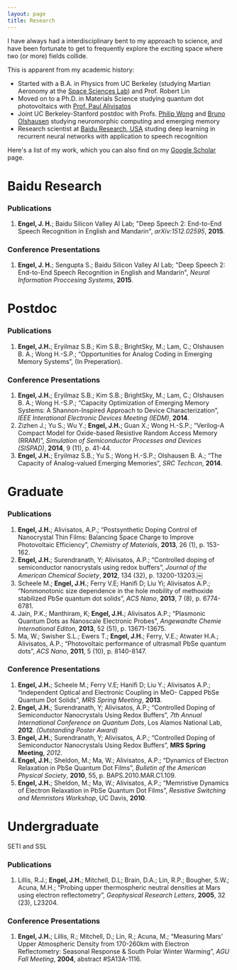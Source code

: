 ```yaml
---
layout: page
title: Research 
---
```


I have always had a interdisciplinary bent to my approach to science, and have been fortunate to get to frequently explore the exciting space where two (or more) fields collide. 

This is apparent from my academic history:

* Started with a B.A. in Physics from UC Berkeley (studying Martian Aeronomy at the [Space Sciences Lab](http://www.ssl.berkeley.edu/)) and Prof. Robert Lin
* Moved on to a Ph.D. in Materials Science studying quantum dot photovoltaics with [Prof. Paul Alivisatos](http://www.cchem.berkeley.edu/pagrp/) 
* Joint UC Berkeley-Stanford postdoc with Profs. [Philip Wong](https://nano.stanford.edu/) and [Bruno Olshausen](http://redwood.berkeley.edu/) studying neuromorphic computing and emerging memory
* Research scientist at [Baidu Research, USA](http://usa.baidu.com/) studing deep learning in recurrent neural networks with application to speech recognition

Here's a list of my work, which you can also find on my [Google Scholar](https://scholar.google.com/citations?user=Sc7qOfcAAAAJ&hl=en) page.




# Baidu Research

### Publications
1. **Engel, J. H.**; Baidu Silicon Valley AI Lab; "Deep Speech 2: End-to-End Speech Recognition in English and Mandarin", *arXiv:1512.02595*, **2015**.

### Conference Presentations
1. **Engel, J. H.**; Sengupta S.; Baidu Silicon Valley AI Lab; "Deep Speech 2: End-to-End Speech Recognition in English and Mandarin", *Neural Information Proccesing Systems*, **2015**.

# Postdoc

### Publications

1. **Engel, J.H.**; Eryilmaz S.B.; Kim S.B.; BrightSky, M.; Lam, C.; Olshausen B. A.; Wong H.-S.P.; “Opportunities for Analog Coding in Emerging Memory Systems”, (In Preperation).

### Conference Presentations

1. **Engel, J.H.**; Eryilmaz S.B.; Kim S.B.; BrightSky, M.; Lam, C.; Olshausen B. A.; Wong H.-S.P.; “Capacity Optimization of Emerging Memory Systems: A Shannon-Inspired Approach to Device Characterization”, *IEEE Interational Electronic Devices Meeting (IEDM)*, **2014**.
1. Zizhen J.; Yu S.; Wu Y.; **Engel, J.H.**; Guan X.; Wong H.-S.P.; “Verilog-A Compact Model for Oxide-based Resistive Random Access Memory (RRAM)”, *Simulation of Semiconductor Processes and Devices (SISPAD)*, **2014**, 9 (11), p. 41-44.
1. **Engel, J.H.**; Eryilmaz S.B.; Yu S.; Wong H.-S.P.; Olshausen B. A.; “The Capacity of Analog-valued Emerging Memories”, *SRC Techcon*, **2014**.


# Graduate


### Publications

1. **Engel, J.H.**; Alivisatos, A.P.; “Postsynthetic Doping Control of Nanocrystal Thin Films: Balancing Space Charge to Improve Photovoltaic Efficiency”, *Chemistry of Materials*, **2013**, 26 (1), p. 153-162.
1. **Engel, J.H.**; Surendranath, Y; Alivisatos, A.P.; “Controlled doping of semiconductor nanocrystals using redox buffers”, *Journal of the American Chemical Society*, **2012**, 134 (32), p. 13200-13203.￼
1. Scheele M.; **Engel, J.H.**; Ferry V.E; Hanifi D; Liu Yi; Alivisatos A.P.; “Nonmonotonic size dependence in the hole mobility of methoxide stabilized PbSe quantum dot solids”, *ACS Nano*, **2013**, 7 (8), p. 6774-6781.
1. Jain, P.K.; Manthiram, K; **Engel, J.H.**; Alivisatos A.P.; “Plasmonic Quantum Dots as Nanoscale Electronic Probes”, *Angewandte Chemie International Editon*, **2013**, 52 (51), p. 13671-13675.
1. Ma, W.; Swisher S.L.; Ewers T.; **Engel, J.H.**; Ferry, V.E.; Atwater H.A.; Alivisatos, A.P.; “Photovoltaic performance of ultrasmall PbSe quantum dots”, *ACS Nano*, **2011**, 5 (10), p. 8140-8147.

### Conference Presentations

1. **Engel, J.H.**; Scheele M.; Ferry V.E; Hanifi D; Liu Y.; Alivisatos A.P.; “Independent Optical and Electronic Coupling in MeO- Capped PbSe Quantum Dot Solids”, *MRS Spring Meeting*, **2013**.
1. **Engel, J.H.**; Surendranath, Y; Alivisatos, A.P.; “Controlled Doping of Semiconductor Nanocrystals Using Redox Buffers”, *7th Annual International Conference on Quantum Dots*, Los Alamos National Lab, **2012**. *(Outstanding Poster Award)*
1. **Engel, J.H.**; Surendranath, Y; Alivisatos, A.P.; “Controlled Doping of Semiconductor Nanocrystals Using Redox Buffers”, **MRS Spring Meeting**, *2012*.
1. **Engel, J.H.**; Sheldon, M.; Ma, W.; Alivisatos, A.P.; “Dynamics of Electron Relaxation in PbSe Quantum Dot Films”, *Bulletin of the American Physical Society*, **2010**, 55, p. BAPS.2010.MAR.C1.109.
1. **Engel, J.H.**; Sheldon, M.; Ma, W.; Alivisatos, A.P.; “Memristive Dynamics of Electron Relaxation in PbSe Quantum Dot Films”, *Resistive Switching and Memristors Workshop*, UC Davis, **2010**.


# Undergraduate

SETI and SSL

### Publications

1. Lillis, R.J.; **Engel, J.H.**; Mitchell, D.L; Brain, D.A.; Lin, R.P.; Bougher, S.W.; Acuna, M.H.; “Probing upper thermospheric neutral densities at Mars using electron reflectometry”, *Geophysical Research Letters*, **2005**, 32 (23), L23204.

### Conference Presentations

1. **Engel, J.H.**; Lillis, R.; Mitchell, D.; Lin, R.; Acuna, M.; “Measuring Mars' Upper Atmospheric Density from 170-260km with Electron Reflectometry: Seasonal Response & South Polar Winter Warming”, *AGU Fall Meeting*, **2004**, abstract #SA13A-1116.
